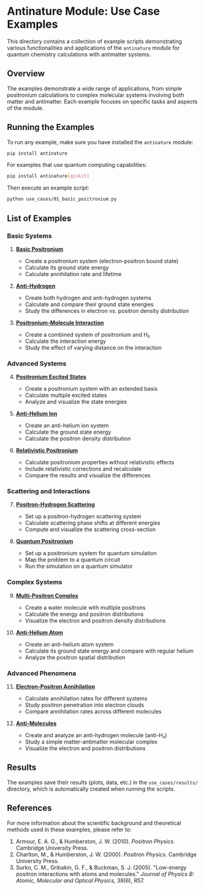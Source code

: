 # Antinature Module: Use Case Examples

This directory contains a collection of example scripts demonstrating various functionalities and applications of the `antinature` module for quantum chemistry calculations with antimatter systems.

## Overview

The examples demonstrate a wide range of applications, from simple positronium calculations to complex molecular systems involving both matter and antimatter. Each example focuses on specific tasks and aspects of the module.

## Running the Examples

To run any example, make sure you have installed the `antinature` module:

```bash
pip install antinature
```

For examples that use quantum computing capabilities:

```bash
pip install antinature[qiskit]
```

Then execute an example script:

```bash
python use_cases/01_basic_positronium.py
```

## List of Examples

### Basic Systems

1. **[Basic Positronium](01_basic_positronium.py)**
   - Create a positronium system (electron-positron bound state)
   - Calculate its ground state energy
   - Calculate annihilation rate and lifetime

2. **[Anti-Hydrogen](02_anti_hydrogen.py)**
   - Create both hydrogen and anti-hydrogen systems
   - Calculate and compare their ground state energies
   - Study the differences in electron vs. positron density distribution

3. **[Positronium-Molecule Interaction](03_positronium_molecule_interaction.py)**
   - Create a combined system of positronium and H₂
   - Calculate the interaction energy
   - Study the effect of varying distance on the interaction

### Advanced Systems

4. **[Positronium Excited States](04_positronium_excited_states.py)**
   - Create a positronium system with an extended basis
   - Calculate multiple excited states
   - Analyze and visualize the state energies

5. **[Anti-Helium Ion](05_anti_helium_ion.py)**
   - Create an anti-helium ion system
   - Calculate the ground state energy
   - Calculate the positron density distribution

6. **[Relativistic Positronium](06_relativistic_positronium.py)**
   - Calculate positronium properties without relativistic effects
   - Include relativistic corrections and recalculate
   - Compare the results and visualize the differences

### Scattering and Interactions

7. **[Positron-Hydrogen Scattering](07_positron_hydrogen_scattering.py)**
   - Set up a positron-hydrogen scattering system
   - Calculate scattering phase shifts at different energies
   - Compute and visualize the scattering cross-section

8. **[Quantum Positronium](08_quantum_positronium.py)**
   - Set up a positronium system for quantum simulation
   - Map the problem to a quantum circuit
   - Run the simulation on a quantum simulator

### Complex Systems

9. **[Multi-Positron Complex](09_multi_positron_complex.py)**
   - Create a water molecule with multiple positrons
   - Calculate the energy and positron distributions
   - Visualize the electron and positron density distributions

10. **[Anti-Helium Atom](10_anti_helium_atom.py)**
    - Create an anti-helium atom system
    - Calculate its ground state energy and compare with regular helium
    - Analyze the positron spatial distribution

### Advanced Phenomena

11. **[Electron-Positron Annihilation](11_electron_positron_annihilation.py)**
    - Calculate annihilation rates for different systems
    - Study positron penetration into electron clouds
    - Compare annihilation rates across different molecules

12. **[Anti-Molecules](12_anti_molecules.py)**
    - Create and analyze an anti-hydrogen molecule (anti-H₂)
    - Study a simple matter-antimatter molecular complex
    - Visualize the electron and positron distributions

## Results

The examples save their results (plots, data, etc.) in the `use_cases/results/` directory, which is automatically created when running the scripts.

## References

For more information about the scientific background and theoretical methods used in these examples, please refer to:

1. Armour, E. A. G., & Humberston, J. W. (2010). *Positron Physics*. Cambridge University Press.
2. Charlton, M., & Humberston, J. W. (2000). *Positron Physics*. Cambridge University Press.
3. Surko, C. M., Gribakin, G. F., & Buckman, S. J. (2005). "Low-energy positron interactions with atoms and molecules." *Journal of Physics B: Atomic, Molecular and Optical Physics*, 38(6), R57. 